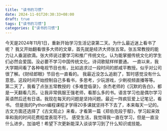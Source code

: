 ```yaml
---
title: "读书的习惯"
date: 2024-11-01T20:30:33+08:00
draft: true
tags: ["读书的习惯"]
categories: ["读书的习惯"]
---
```



  今天是2024年11月1日，重新开始学习生活记录第二天。为什么最近迷上看书了呢？
    我又开始翻看很多大师的文章，首先就是经济大师张五常。张五常教授的能力让人垂涎欲滴。张大师说过要学习和推广传统文化。认为能掌握传统文化的学生们必然会爱国。没必要不学习中国传统文化。诗词歌赋样样要通。
    一直以来，我大学期间看了各种电视节目也有，比如追求过一段时间的郎咸平教授。似乎对公司很了解。《财经郎眼》节目也一直看的。
    我最近没怎么追剧了，暂时感觉没有什么意思。这段时间开始控制自己多看书，多思考，少玩游戏，少刷视频直播等等。
    第二天了，我看了点张五常教授的《多难登临录》，余杰老师的《沉默的告白》，都是一天翻看几页。让我非常佩服王强老师，看那么多的书。语言学习也是偶尔学习英语然后还有日语。我现在每天的问题是坚持问题。最近一阵疯狂爱上记笔记，看书。
    但是我的Python编程课程才学得20多课就坚持不下去了，本来每天一记的。
    古文方面还选择了《古文观止》来看，才看第一篇《郑伯克段于鄢》，学习起来效率和我的时间花费程度表现不行。
    感受生活，我觉得我一直在学习，但是一直没什么进步。加油吧！希望下次更新能深入谈谈学习到了什么知识或技能。

